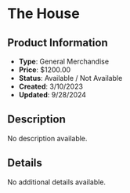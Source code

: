 # The House

## Product Information
- **Type**: General Merchandise
- **Price**: $1200.00
- **Status**: Available / Not Available
- **Created**: 3/10/2023
- **Updated**: 9/28/2024

## Description
No description available.



## Details
No additional details available.
